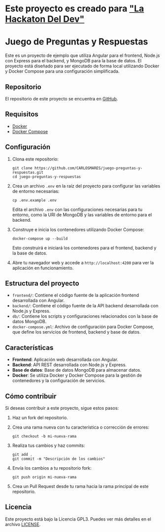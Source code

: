 # Este proyecto es creado para ["La Hackaton Del Dev"](https://www.lahackathondeldev.com/)

# Juego de Preguntas y Respuestas

Este es un proyecto de ejemplo que utiliza Angular para el frontend, Node.js con Express para el backend, y MongoDB para la base de datos. El proyecto está diseñado para ser ejecutado de forma local utilizando Docker y Docker Compose para una configuración simplificada.

## Repositorio

El repositorio de este proyecto se encuentra en [GitHub](https://github.com/CARLOSMARES/juego-preguntas-y-respuestas).

## Requisitos

- [Docker](https://www.docker.com/)
- [Docker Compose](https://docs.docker.com/compose/)

## Configuración

1. Clona este repositorio:

    ```shell
    git clone https://github.com/CARLOSMARES/juego-preguntas-y-respuestas.git
    cd juego-preguntas-y-respuestas
    ```

2. Crea un archivo `.env` en la raíz del proyecto para configurar las variables de entorno necesarias:

    ```shell
    cp .env.example .env
    ```

    Edita el archivo `.env` con las configuraciones necesarias para tu entorno, como la URI de MongoDB y las variables de entorno para el backend.

3. Construye e inicia los contenedores utilizando Docker Compose:

    ```shell
    docker-compose up --build
    ```

    Esto construirá e iniciará los contenedores para el frontend, backend y la base de datos.

4. Abre tu navegador web y accede a `http://localhost:4200` para ver la aplicación en funcionamiento.

## Estructura del proyecto

- `frontend/`: Contiene el código fuente de la aplicación frontend desarrollada con Angular.
- `backend/`: Contiene el código fuente de la API backend desarrollada con Node.js y Express.
- `db/`: Contiene los scripts y configuraciones relacionados con la base de datos MongoDB.
- `docker-compose.yml`: Archivo de configuración para Docker Compose, que define los servicios de frontend, backend y base de datos.

## Características

- **Frontend**: Aplicación web desarrollada con Angular.
- **Backend**: API REST desarrollada con Node.js y Express.
- **Base de datos**: Base de datos MongoDB para almacenar datos.
- **Docker**: Se utiliza Docker y Docker Compose para la gestión de contenedores y la configuración de servicios.

## Cómo contribuir

Si deseas contribuir a este proyecto, sigue estos pasos:

1. Haz un fork del repositorio.
2. Crea una rama nueva con tu característica o corrección de errores:

    ```shell
    git checkout -b mi-nueva-rama
    ```

3. Realiza tus cambios y haz commits:

    ```shell
    git add .
    git commit -m "Descripción de los cambios"
    ```

4. Envía los cambios a tu repositorio fork:

    ```shell
    git push origin mi-nueva-rama
    ```

5. Crea un Pull Request desde tu rama hacia la rama principal de este repositorio.

## Licencia

Este proyecto está bajo la Licencia GPL3. Puedes ver más detalles en el archivo [LICENSE](LICENSE).
